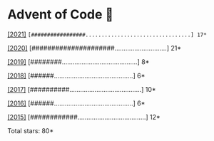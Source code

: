 # Advent of Code :christmas_tree:

[[2021]](https://adventofcode.com/2021) `[#################.................................] 17*`

[[2020]](https://adventofcode.com/2020) [#####################.............................] 21*

[[2019]](https://adventofcode.com/2019) [########..........................................]  8*

[[2018]](https://adventofcode.com/2018) [######............................................]  6*

[[2017]](https://adventofcode.com/2017) [##########........................................] 10*

[[2016]](https://adventofcode.com/2016) [######............................................]  6*

[[2015]](https://adventofcode.com/2015) [############......................................] 12*

Total stars: 80*